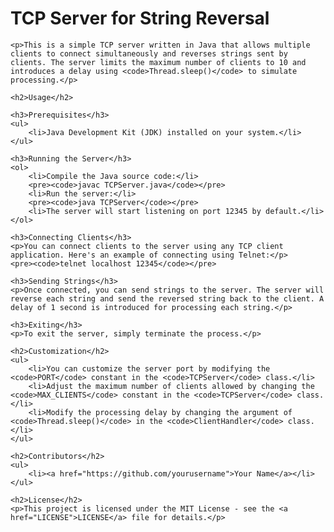 <!DOCTYPE html>
<html lang="en">
<head>
    <meta charset="UTF-8">
    <meta name="viewport" content="width=device-width, initial-scale=1.0">
    <title>TCP Server for String Reversal</title>
</head>
<body>
    <h1>TCP Server for String Reversal</h1>

    <p>This is a simple TCP server written in Java that allows multiple clients to connect simultaneously and reverses strings sent by clients. The server limits the maximum number of clients to 10 and introduces a delay using <code>Thread.sleep()</code> to simulate processing.</p>

    <h2>Usage</h2>

    <h3>Prerequisites</h3>
    <ul>
        <li>Java Development Kit (JDK) installed on your system.</li>
    </ul>

    <h3>Running the Server</h3>
    <ol>
        <li>Compile the Java source code:</li>
        <pre><code>javac TCPServer.java</code></pre>
        <li>Run the server:</li>
        <pre><code>java TCPServer</code></pre>
        <li>The server will start listening on port 12345 by default.</li>
    </ol>

    <h3>Connecting Clients</h3>
    <p>You can connect clients to the server using any TCP client application. Here's an example of connecting using Telnet:</p>
    <pre><code>telnet localhost 12345</code></pre>

    <h3>Sending Strings</h3>
    <p>Once connected, you can send strings to the server. The server will reverse each string and send the reversed string back to the client. A delay of 1 second is introduced for processing each string.</p>

    <h3>Exiting</h3>
    <p>To exit the server, simply terminate the process.</p>

    <h2>Customization</h2>
    <ul>
        <li>You can customize the server port by modifying the <code>PORT</code> constant in the <code>TCPServer</code> class.</li>
        <li>Adjust the maximum number of clients allowed by changing the <code>MAX_CLIENTS</code> constant in the <code>TCPServer</code> class.</li>
        <li>Modify the processing delay by changing the argument of <code>Thread.sleep()</code> in the <code>ClientHandler</code> class.</li>
    </ul>

    <h2>Contributors</h2>
    <ul>
        <li><a href="https://github.com/yourusername">Your Name</a></li>
    </ul>

    <h2>License</h2>
    <p>This project is licensed under the MIT License - see the <a href="LICENSE">LICENSE</a> file for details.</p>
</body>
</html>
